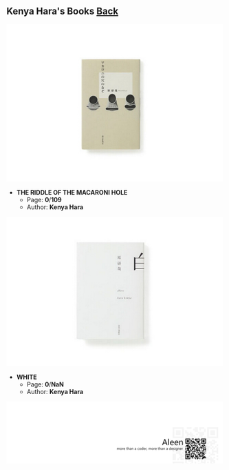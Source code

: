 ## Kenya Hara's Books	[Back](./../Readme.md)

<img src="./the_riddle_of_the_macaroni_hole.jpg">

- **THE RIDDLE OF THE MACARONI HOLE**  
	- Page: **0**/**109**
	- Author: **Kenya Hara**	

<img src="./white.jpg">

- **WHITE**  
	- Page: **0**/**NaN**
	- Author: **Kenya Hara**	

<a href="http://aleen42.github.io/" target="_blank" ><img src="./../pic/tail.gif"></a>
